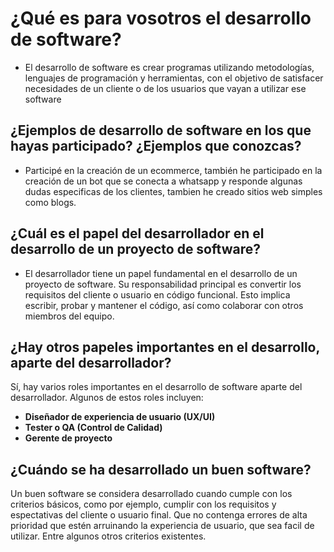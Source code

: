 # ¿Qué es para vosotros el desarrollo de software?

- El desarrollo de software es crear programas utilizando metodologías, lenguajes de programación y herramientas, con el objetivo de satisfacer necesidades de un cliente o de los usuarios que vayan a utilizar ese software

## ¿Ejemplos de desarrollo de software en los que hayas participado? ¿Ejemplos que conozcas?
- Participé en la creación de un ecommerce, también he participado en la creación de un bot que se conecta a whatsapp y responde algunas dudas especificas de los clientes, tambien he creado sitios web simples como blogs.

## ¿Cuál es el papel del desarrollador en el desarrollo de un proyecto de software?

- El desarrollador tiene un papel fundamental en el desarrollo de un proyecto de software. Su responsabilidad principal es convertir los requisitos del cliente o usuario en código funcional. Esto implica escribir, probar y mantener el código, así como colaborar con otros miembros del equipo.

## ¿Hay otros papeles importantes en el desarrollo, aparte del desarrollador?

Sí, hay varios roles importantes en el desarrollo de software aparte del desarrollador. Algunos de estos roles incluyen:

- **Diseñador de experiencia de usuario (UX/UI)**
- **Tester o QA (Control de Calidad)**
- **Gerente de proyecto**

## ¿Cuándo se ha desarrollado un buen software?

Un buen software se considera desarrollado cuando cumple con los criterios básicos, como por ejemplo, cumplir con los requisitos y espectativas del cliente o usuario final. Que no contenga errores de alta prioridad que estén arruinando la experiencia de usuario, que sea facil de utilizar. Entre algunos otros criterios existentes.
